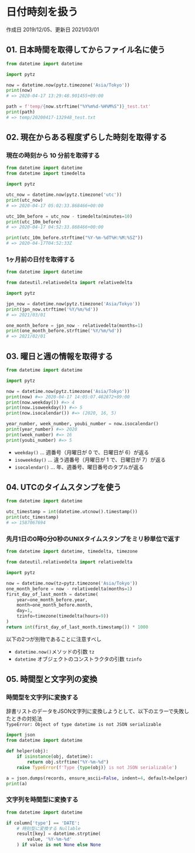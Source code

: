 # 日付時刻を扱う

作成日 2019/12/05、更新日 2021/03/01

## 01. 日本時間を取得してからファイル名に使う

```python
from datetime import datetime

import pytz

now = datetime.now(pytz.timezone('Asia/Tokyo'))
print(now)
# => 2020-04-17 13:29:48.901455+09:00

path = f'temp/{now.strftime("%Y%m%d-%H%M%S")}_test.txt'
print(path)
# => temp/20200417-132948_test.txt
```

## 02. 現在からある程度ずらした時刻を取得する

### 現在の時刻から 10 分前を取得する

```python
from datetime import datetime
from datetime import timedelta

import pytz

utc_now = datetime.now(pytz.timezone('utc'))
print(utc_now)
# => 2020-04-17 05:02:33.868466+00:00

utc_10m_before = utc_now - timedelta(minutes=10)
print(utc_10m_before)
# => 2020-04-17 04:52:33.868466+00:00

print(utc_10m_before.strftime("%Y-%m-%dT%H:%M:%SZ"))
# => 2020-04-17T04:52:33Z
```

### 1ヶ月前の日付を取得する

```python
from datetime import datetime

from dateutil.relativedelta import relativedelta

import pytz

jpn_now = datetime.now(pytz.timezone('Asia/Tokyo'))
print(jpn_now.strftime('%Y/%m/%d'))
# => 2021/03/01

one_month_before = jpn_now - relativedelta(months=1)
print(one_month_before.strftime('%Y/%m/%d'))
# => 2021/02/01
```

## 03. 曜日と週の情報を取得する

```python
from datetime import datetime

import pytz

now = datetime.now(pytz.timezone('Asia/Tokyo'))
print(now) #=> 2020-04-17 14:05:07.482872+09:00
print(now.weekday()) #=> 4
print(now.isoweekday()) #=> 5
print(now.isocalendar()) #=> (2020, 16, 5)

year_number, week_number, youbi_number = now.isocalendar()
print(year_number) #=> 2020
print(week_number) #=> 16
print(youbi_number) #=> 5
```

- `weekday()` ... 週番号（月曜日が 0 で、日曜日が 6）が返る
- `isoweekday()` ... 違う週番号（月曜日が 1 で、日曜日が 7）が返る
- `isocalendar()` ... 年、週番号、曜日番号のタプルが返る

## 04. UTCのタイムスタンプを使う

```python
from datetime import datetime

utc_timestamp = int(datetime.utcnow().timestamp())
print(utc_timestamp)
# => 1587067694
```

### 先月1日の0時0分0秒のUNIXタイムスタンプをミリ秒単位で返す

```python
from datetime import datetime, timedelta, timezone

from dateutil.relativedelta import relativedelta

import pytz

now = datetime.now(tz=pytz.timezone('Asia/Tokyo'))
one_month_before = now - relativedelta(months=1)
first_day_of_last_month = datetime(
    year=one_month_before.year,
    month=one_month_before.month,
    day=1,
    tzinfo=timezone(timedelta(hours=9))
)
return int(first_day_of_last_month.timestamp()) * 1000
```

以下の2つが別物であることに注意すべし

- `datetime.now()`メソッドの引数 `tz`
- `datetime` オブジェクトのコンストラクタの引数 `tzinfo`

## 05. 時間型と文字列の変換

### 時間型を文字列に変換する

辞書リストのデータをJSON文字列に変換しようとして、以下のエラーで失敗したときの対処法\
`TypeError: Object of type datetime is not JSON serializable`

```python
import json
from datetime import datetime

def helper(obj):
    if isinstance(obj, datetime):
        return obj.strftime("%Y-%m-%d")
    raise TypeError(f'Type {type(obj)} is not JSON serializable')

a = json.dumps(records, ensure_ascii=False, indent=4, default=helper)
print(a)
```

### 文字列を時間型に変換する

```python
from datetime import datetime

if column['type'] == 'DATE':
    # 時刻型に変換する Nullable
    result[key] = datetime.strptime(
        value, '%Y-%m-%d'
    ) if value is not None else None
```
